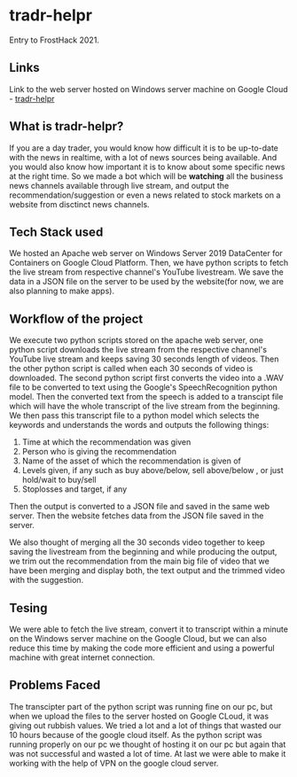 # tradr-helpr
Entry to FrostHack 2021.

## Links
Link to the web server hosted on Windows server machine on Google Cloud - [tradr-helpr]("http://34.123.154.196")

## What is tradr-helpr?
If you are a day trader, you would know how difficult it is to be up-to-date with the news in realtime, with a lot of news sources being available. And you would also know how important it is to know about some specific news at the right time. So we made a bot which will be **watching** all the business news channels available through live stream, and output the recommendation/suggestion or even a news related to stock markets on a website from disctinct news channels.

## Tech Stack used
We hosted an Apache web server on Windows Server 2019 DataCenter for Containers on Google Cloud Platform. Then, we have python scripts to fetch the live stream from respective channel's YouTube livestream. We save the data in a JSON file on the server to be used by the website(for now, we are also planning to make apps).

## Workflow of the project
We execute two python scripts stored on the apache web server, one python script downloads the live stream from the respective channel's YouTube live stream and keeps saving 30 seconds length of videos. Then the other python script is called when each 30 seconds of video is downloaded. The second python script first converts the video into a .WAV file to be converted to text using the Google's SpeechRecognition python model. Then the converted text from the speech is added to a transcipt file which will have the whole transcript of the live stream from the beginning. We then pass this transcript file to a python model which selects the keywords and understands the words and outputs the following things: 
1. Time at which the recommendation was given
2. Person who is giving the recommendation
3. Name of the asset of which the recommendation is given of
4. Levels given, if any such as buy above/below, sell above/below , or just hold/wait to buy/sell
5. Stoplosses and target, if any

Then the output is converted to a JSON file and saved in the same web server. Then the website fetches data from the JSON file saved in the server.

We also thought of merging all the 30 seconds video together to keep saving the livestream from the beginning and while producing the output, we trim out the recommendation from the main big file of video that we have been merging and display both, the text output and the trimmed video with the suggestion.

## Tesing
We were able to fetch the live stream, convert it to transcript within a minute on the Windows server machine on the Google Cloud, but we can also reduce this time by making the code more efficient and using a powerful machine with great internet connection.

## Problems Faced
The transcipter part of the python script was running fine on our pc, but when we upload the files to the server hosted on Google CLoud, it was giving out rubbish values. We tried a lot and a lot of things that wasted our 10 hours because of the google cloud itself. As the python script was running properly on our pc we thought of hosting it on our pc but again that was not successful and wasted a lot of time. At last we were able to make it working with the help of VPN on the google cloud server.
